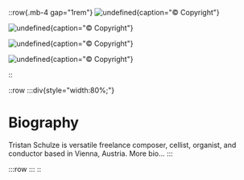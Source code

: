 ::row{.mb-4 gap="1rem"}
![undefined](/img/about/10987707_874286799285655_8564208899567487865_o.jpg){caption="© Copyright"}

![undefined](/img/about/KleinTristan_Baer.jpg){caption="© Copyright"}

![undefined](/img/about/Tristan_Schulze-2.jpg){caption="© Copyright"}

![undefined](/img/about/Tristan_Schulze-16.jpg){caption="© Copyright"}

::

::row
  :::div{style="width:80%;"}
  # Biography
  
  Tristan Schulze is versatile freelance composer, cellist, organist, and conductor based in Vienna, Austria.
  More bio...
  :::

  :::row
  :::
::
